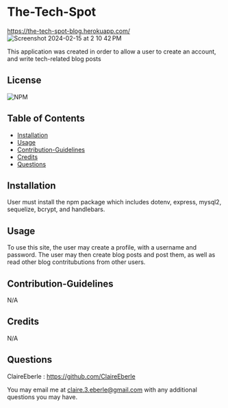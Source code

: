# The-Tech-Spot
    
https://the-tech-spot-blog.herokuapp.com/
![Screenshot 2024-02-15 at 2 10 42 PM](https://github.com/ClaireEberle/The-Tech-Spot/assets/116858582/8fa25055-338a-45e9-8577-b5bbb2b3433f)




This application was created in order to allow a user to create an account, and write tech-related blog posts

## License
    
![NPM](https://img.shields.io/npm/l/sequelize)
    
## Table of Contents
   
- [Installation](#installation)
- [Usage](#usage)
- [Contribution-Guidelines](#contribution-guidelines)
- [Credits](#credits)
- [Questions](#questions)

    
## Installation
    
 User must install the npm package which includes dotenv, express, mysql2, sequelize, bcrypt, and handlebars.

    
 ## Usage

To use this site, the user may create a profile, with a username and password. The user may then create blog posts and post them, as well as read other blog contritubutions from other users.  

## Contribution-Guidelines

N/A

 ## Credits
    
N/A

## Questions
ClaireEberle : https://github.com/ClaireEberle

You may email me at claire.3.eberle@gmail.com with any additional questions you may have.
